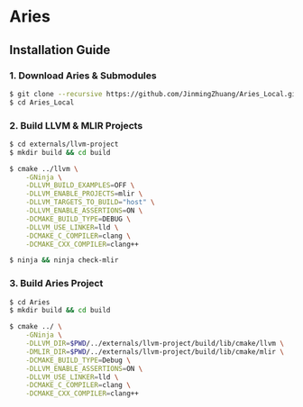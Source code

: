 # Aries
## Installation Guide


### 1. Download Aries & Submodules
```sh
$ git clone --recursive https://github.com/JinmingZhuang/Aries_Local.git
$ cd Aries_Local
```

### 2. Build LLVM & MLIR Projects
```sh
$ cd externals/llvm-project
$ mkdir build && cd build

$ cmake ../llvm \
    -GNinja \
    -DLLVM_BUILD_EXAMPLES=OFF \
    -DLLVM_ENABLE_PROJECTS=mlir \
    -DLLVM_TARGETS_TO_BUILD="host" \
    -DLLVM_ENABLE_ASSERTIONS=ON \
    -DCMAKE_BUILD_TYPE=DEBUG \
    -DLLVM_USE_LINKER=lld \
    -DCMAKE_C_COMPILER=clang \
    -DCMAKE_CXX_COMPILER=clang++

$ ninja && ninja check-mlir
```

### 3. Build Aries Project
```sh
$ cd Aries
$ mkdir build && cd build

$ cmake ../ \
    -GNinja \
    -DLLVM_DIR=$PWD/../externals/llvm-project/build/lib/cmake/llvm \
    -DMLIR_DIR=$PWD/../externals/llvm-project/build/lib/cmake/mlir \
    -DCMAKE_BUILD_TYPE=Debug \
    -DLLVM_ENABLE_ASSERTIONS=ON \
    -DLLVM_USE_LINKER=lld \
    -DCMAKE_C_COMPILER=clang \
    -DCMAKE_CXX_COMPILER=clang++
    
```
